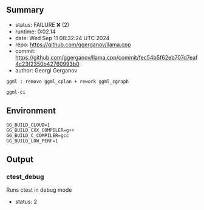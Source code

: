 ## Summary

- status:  FAILURE ❌ (2)
- runtime: 0:02.14
- date:    Wed Sep 11 08:32:24 UTC 2024
- repo:    https://github.com/ggerganov/llama.cpp
- commit:  https://github.com/ggerganov/llama.cpp/commit/fec54b5f62eb707d7eaf4c23f2350b42760993b0
- author:  Georgi Gerganov
```
ggml : remove ggml_cplan + rework ggml_cgraph

ggml-ci
```

## Environment

```
GG_BUILD_CLOUD=1
GG_BUILD_CXX_COMPILER=g++
GG_BUILD_C_COMPILER=gcc
GG_BUILD_LOW_PERF=1
```

## Output

### ctest_debug

Runs ctest in debug mode
- status: 2
```

```

